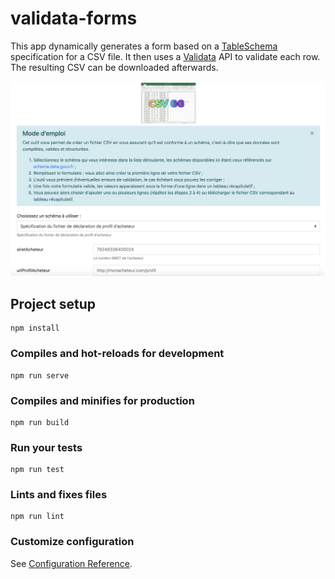 # validata-forms

This app dynamically generates a form based on a [TableSchema](https://frictionlessdata.io/specs/table-schema/) specification for a CSV file. It then uses a [Validata](https://git.opendatafrance.net/validata/) API to validate each row. The resulting CSV can be downloaded afterwards.

![](./screenshot.png)

## Project setup
```
npm install
```

### Compiles and hot-reloads for development
```
npm run serve
```

### Compiles and minifies for production
```
npm run build
```

### Run your tests
```
npm run test
```

### Lints and fixes files
```
npm run lint
```

### Customize configuration
See [Configuration Reference](https://cli.vuejs.org/config/).

